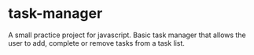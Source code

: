 # task-manager

A small practice project for javascript. Basic task manager that allows the user to add, complete or remove tasks from a task list.
